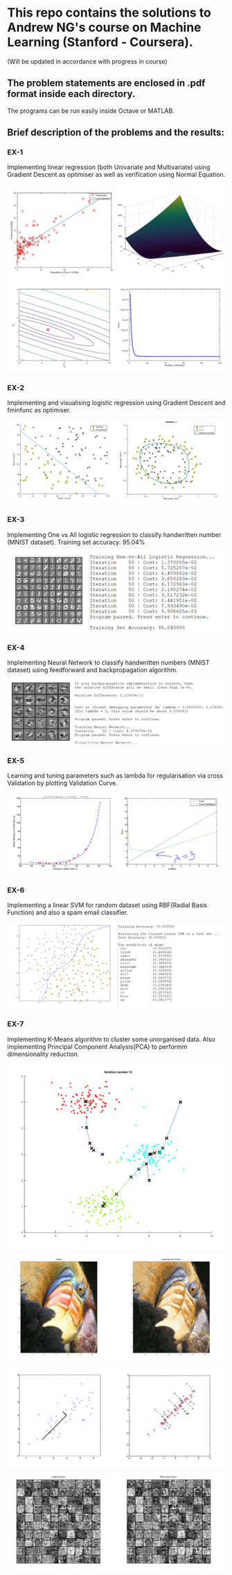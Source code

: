 # This repo contains the solutions to Andrew NG's course on Machine Learning (Stanford - Coursera).

(Will be updated in accordance with progress in course)

## The problem statements are enclosed in .pdf format inside each directory.

The programs can be run easily inside Octave or MATLAB.

## Brief description of the problems and the results:

### EX-1

Implementing linear regression (both Univariate and Multivariate) using Gradient Descent as optimiser as well as verification using Normal Equation.

![EX1](./machine-learning-ex1/Screenshots/LinearRegression1.jpg "EX1_1")
![EX1](./machine-learning-ex1/Screenshots/LinearRegression2.jpg "EX1_2")

### EX-2

Implementing and visualising logistic regression using Gradient Descent and fminfunc as optimiser.

![EX2](./machine-learning-ex2/Screenshots/LogisticRegression.png "EX2")

### EX-3

Implementing One vs All logistic regression to classify handwritten number (MNIST dataset). Training set accuracy: 95.04%

![EX3](./machine-learning-ex3/Screenshots/MultiClassClassification.png "EX3")

### EX-4

Implementing Neural Network to classify handwritten numbers (MNIST dataset) using feedforward and backpropagation algorithm.

![EX4](./machine-learning-ex4/Screenshots/NeuralNetwork.jpg "EX4")

### EX-5

Learning and tuning parameters such as lambda for regularisation via cross Validation by plotting Validation Curve.

![EX5](./machine-learning-ex5/Screenshots/Bias_Variance.jpg "EX5")

### EX-6

Implementing a linear SVM for random dataset using RBF(Radial Basis Function) and also a spam email classifier.

![EX6](./machine-learning-ex6/Screenshots/SVM.jpg "EX6")

### EX-7

Implementing K-Means algorithm to cluster some unorganised data. Also implementing Principal Component Analysis(PCA) to performm dimensionality reduction.

![EX7_1](./machine-learning-ex7/Screenshots/Capture1.PNG "EX7_1")

![EX7_2](./machine-learning-ex7/Screenshots/Capture2.PNG "EX7_2")

![EX7_3](./machine-learning-ex7/Screenshots/PCA.jpg "EX7_3")

![EX7_4](./machine-learning-ex7/Screenshots/Capture5.PNG "EX7_4")
